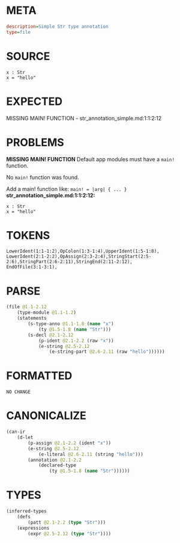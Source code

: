 # META
~~~ini
description=Simple Str type annotation
type=file
~~~
# SOURCE
~~~roc
x : Str
x = "hello"
~~~
# EXPECTED
MISSING MAIN! FUNCTION - str_annotation_simple.md:1:1:2:12
# PROBLEMS
**MISSING MAIN! FUNCTION**
Default app modules must have a `main!` function.

No `main!` function was found.

Add a main! function like:
`main! = |arg| { ... }`
**str_annotation_simple.md:1:1:2:12:**
```roc
x : Str
x = "hello"
```


# TOKENS
~~~zig
LowerIdent(1:1-1:2),OpColon(1:3-1:4),UpperIdent(1:5-1:8),
LowerIdent(2:1-2:2),OpAssign(2:3-2:4),StringStart(2:5-2:6),StringPart(2:6-2:11),StringEnd(2:11-2:12),
EndOfFile(3:1-3:1),
~~~
# PARSE
~~~clojure
(file @1.1-2.12
	(type-module @1.1-1.2)
	(statements
		(s-type-anno @1.1-1.8 (name "x")
			(ty @1.5-1.8 (name "Str")))
		(s-decl @2.1-2.12
			(p-ident @2.1-2.2 (raw "x"))
			(e-string @2.5-2.12
				(e-string-part @2.6-2.11 (raw "hello"))))))
~~~
# FORMATTED
~~~roc
NO CHANGE
~~~
# CANONICALIZE
~~~clojure
(can-ir
	(d-let
		(p-assign @2.1-2.2 (ident "x"))
		(e-string @2.5-2.12
			(e-literal @2.6-2.11 (string "hello")))
		(annotation @2.1-2.2
			(declared-type
				(ty @1.5-1.8 (name "Str"))))))
~~~
# TYPES
~~~clojure
(inferred-types
	(defs
		(patt @2.1-2.2 (type "Str")))
	(expressions
		(expr @2.5-2.12 (type "Str"))))
~~~
